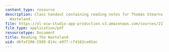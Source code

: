 ```yaml
---
content_type: resource
description: Class handout containing reading notes for Thomas Stearns Eliot's The
  Wasteland.
file: https://ol-ocw-studio-app-production.s3.amazonaws.com/courses/21l-007-world-literatures-travel-writing-fall-2008/d6faf2085505814ca977cf4162ce65ac_thewasteland_2.pdf
file_type: application/pdf
resourcetype: Document
title: Reading The Wasteland
uid: d6faf208-5505-814c-a977-cf4162ce65ac
---
```

